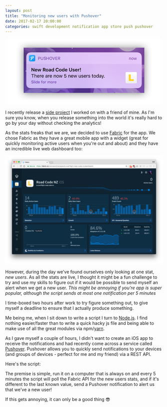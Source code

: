 ```yaml
---
layout: post
title: "Monitoring new users with Pushover"
date: 2017-02-17 20:00:00
categories: swift development notification app store push pushover
---
```


![fabric](/img/pushover/notification.png)

I recently release a [side project](https://itunes.apple.com/nz/app/road-code-nz-theory-test-practice/id1163987935) I worked on with a friend of mine. As I'm sure you know, when you release something into the world it's really hard to go by your day without checking the analytics!

As the stats freaks that we are, we decided to use [Fabric](https://fabric.io) for the app. We chose Fabric as they have a great mobile app with a widget (great for quickly monitoring active users when you're out and about) and they have an incredible live web dashboard too:

![fabric](/img/pushover/fabric.png)

However, during the day we've found ourselves only looking at one stat, _new users_. As all the stats are live, I thought it might be a fun challenge to try and use my skills to figure out if it would be possible to send myself an alert when we get a new user. _This might be annoying if you're app is super popular, although the script sends at most one notification per 5 minutes_

I time-boxed two hours after work to try figure something out, to give myself a deadline to ensure that I actually produce something.

Me being me, when I sit down to write a script I turn to [Node.js](https://nodejs.org/). I find nothing easier/faster than to write a quick hacky js file and being able to make use of all the great modules via npm/[yarn](https://yarnpkg.com/en/).

As I gave myself a couple of hours, I didn't want to create an iOS app to receive the notifications and had recently come across a service called [Pushover](https://pushover.net/). Pushover allows you to quickly send notifications to your devices (and groups of devices - perfect for me and my friend) via a REST API.

Here's the script:

<script src="https://gist.github.com/wtsnz/9394638ebc7fde8ea3a63678efaa58ae.js"></script>

The premise is simple, run it on a computer that is always on and every 5 minutes the script will poll the Fabric API for the new users stats, and if it's different to the last known value, send a Pushover notification to alert us that we've a new user!

If this gets annoying, it can only be a good thing 😎
